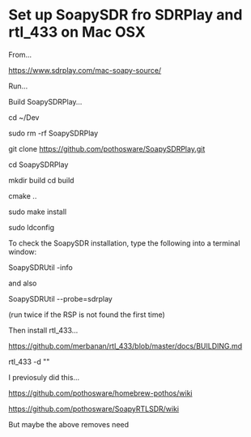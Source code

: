 # Set up SoapySDR fro SDRPlay and rtl_433 on Mac OSX

From...

https://www.sdrplay.com/mac-soapy-source/

Run...

Build SoapySDRPlay…

cd ~/Dev

sudo rm -rf SoapySDRPlay

git clone https://github.com/pothosware/SoapySDRPlay.git

cd SoapySDRPlay

mkdir build
cd build

cmake ..

sudo make install

sudo ldconfig

To check the SoapySDR installation, type the following into a terminal window:

SoapySDRUtil -info

and also

SoapySDRUtil --probe=sdrplay

(run twice if the RSP is not found the first time)

Then install rtl_433...

https://github.com/merbanan/rtl_433/blob/master/docs/BUILDING.md

rtl_433 -d ""



I previosuly did this...

https://github.com/pothosware/homebrew-pothos/wiki

https://github.com/pothosware/SoapyRTLSDR/wiki

But maybe the above removes need
